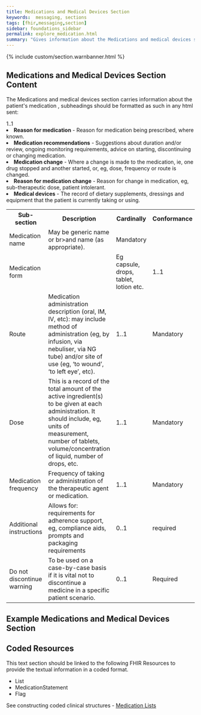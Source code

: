 ```yaml
---
title: Medications and Medical Devices Section
keywords:  messaging, sections
tags: [fhir,messaging,section]
sidebar: foundations_sidebar
permalink: explore_medication.html
summary: "Gives information about the Medications and medical devices section"
---
```


{% include custom/section.warnbanner.html %}

## Medications and Medical Devices Section Content ##
The Medications and medical devices section carries information about the patient's medication , subheadings should be formatted as such in any html sent:

<table width="100%">
<tr>
<th width="25%">Sub-section</th>
<th width="45%">Description</th>
<th width="15%">Cardinally</th>
<th width="15%">Conformance</th>
</tr>
<tr>
<td>Medication name</td>
<td>May be generic name or br>and name (as appropriate).</td
<td>1..1</td>
<td>Mandatory</td>
</tr>
<tr>
<td>Medication form<td>
<td>Eg capsule, drops, tablet, lotion etc.</td>
<td>1..1</td>
<td>Mandatory</td>
</tr>
<tr>
<td>Route</td>
<td>Medication administration description (oral, IM, IV, etc): may include method of administration (eg, by infusion, via nebuliser, via NG tube) and/or site of use (eg, ‘to wound’, ‘to left eye’, etc).</td>
<td>1..1</td>
<td>Mandatory</td>
</tr>
<tr>
<td>Dose</td>
<td>This is a record of the total amount of the active ingredient(s) to be given at each administration. It should include, eg, units of measurement, number of tablets, volume/concentration of liquid, number of drops, etc.</td>
<td>1..1</td>
<td>Mandatory</td>
</tr>
<tr>
<td>Medication frequency</td>
<td>Frequency of taking or administration of the therapeutic agent or medication.</td>
<td>1..1</td>
<td>Mandatory</td>
</tr>
<tr>
<td>Additional instructions</td>
<td>Allows for: requirements for adherence support, eg, compliance aids, prompts and packaging requirements</td>
<td>0..1</td>
<td>required</td>
</tr>
<tr>
<td>Do not discontinue warning</td>
<td>To be used on a case-by-case basis if it is vital not to discontinue a medicine in a specific patient scenario.</td>
<td>0..1</td>
<td>Required</td>
</tr>
<tr>
<li><b>Reason for medication</b> - Reason for medication being prescribed, where known.</li>
<li><b>Medication recommendations</b> - Suggestions about duration and/or review, ongoing monitoring requirements, advice on starting, discontinuing or changing medication.</li>
<li><b>Medication change</b> - Where a change is made to the medication, ie, one drug stopped and another started, or, eg, dose, frequency or route is changed.</li>
<li><b>Reason for medication change</b> - Reason for change in medication, eg, sub-therapeutic dose, patient intolerant.</li>
<li><b>Medical devices</b> - The record of dietary supplements, dressings and equipment that the patient is currently taking or using.</li></ul>
</td>
</tr>
</table>


## Example Medications and Medical Devices Section ##

<script src="https://gist.github.com/IOPS-DEV/0a5596bdf4ab2c880eacb409e44c09df.js"></script>

## Coded Resources ##

This text section should be linked to the following FHIR Resources to provide the textual information in a coded format.

- List
- MedicationStatement
- Flag
 
See constructing coded clinical structures - [Medication Lists](build_medication_lists.html)












